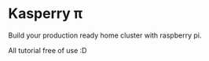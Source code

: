 # Kasperry π

Build your production ready home cluster with raspberry pi.

All tutorial free of use :D
